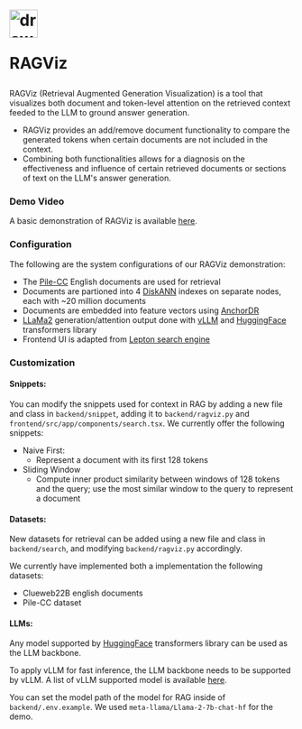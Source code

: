 # <img src="https://boston.lti.cs.cmu.edu/tevinw/ragviz/ui/ragviz-square.png" alt="drawing" width="50" height="50"/> <p>RAGViz</p>

RAGViz (Retrieval Augmented Generation Visualization) is a tool that visualizes both document and token-level attention on the retrieved context feeded to the LLM to ground answer generation.

- RAGViz provides an add/remove document functionality to compare the generated tokens when certain documents are not included in the context.
- Combining both functionalities allows for a diagnosis on the effectiveness and influence of certain retrieved documents or sections of text on the LLM's answer generation.

### Demo Video
A basic demonstration of RAGViz is available [here](https://www.youtube.com/embed/cTAbuTu6ur4?si=-uZ2AyNLx-5p8MZC). 

### Configuration 

The following are the system configurations of our RAGViz demonstration:
- The [Pile-CC](https://github.com/EleutherAI/pile-cc) English documents are used for retrieval
- Documents are partioned into 4 [DiskANN](https://github.com/microsoft/DiskANN/) indexes on separate nodes, each with ~20 million documents
- Documents are embedded into feature vectors using [AnchorDR](https://github.com/yiqingxyq/AnchorDR)
- [LLaMa2](https://huggingface.co/docs/transformers/v4.34.0/en/model_doc/llama2) generation/attention output done with [vLLM](https://github.com/vllm-project/vllm) and [HuggingFace](https://huggingface.co/) transformers library
- Frontend UI is adapted from [Lepton search engine](https://github.com/leptonai/search_with_lepton)

### Customization

#### Snippets:
You can modify the snippets used for context in RAG by adding a new file and class in `backend/snippet`, adding it to `backend/ragviz.py` and `frontend/src/app/components/search.tsx`. We currently offer the following snippets: 
  - Naive First:
    - Represent a document with its first 128 tokens
  - Sliding Window
    - Compute inner product similarity between windows of 128 tokens and the query; use the most similar window to the query to represent a document 

#### Datasets:
New datasets for retrieval can be added using a new file and class in `backend/search`, and modifying `backend/ragviz.py` accordingly. 

We currently have implemented both a implementation the following datasets: 
  - Clueweb22B english documents 
  - Pile-CC dataset

#### LLMs:
Any model supported by [HuggingFace](https://huggingface.co/) transformers library can be used as the LLM backbone. 

To apply vLLM for fast inference, the LLM backbone needs to be supported by vLLM. A list of vLLM supported model is available [here](https://docs.vllm.ai/en/latest/models/supported_models.html). 

You can set the model path of the model for RAG inside of `backend/.env.example`. We used `meta-llama/Llama-2-7b-chat-hf` for the demo.

